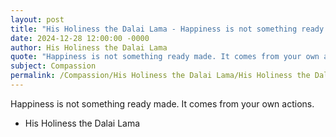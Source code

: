 ```yaml
---
layout: post
title: "His Holiness the Dalai Lama - Happiness is not something ready made"
date: 2024-12-28 12:00:00 -0000
author: His Holiness the Dalai Lama
quote: "Happiness is not something ready made. It comes from your own actions."
subject: Compassion
permalink: /Compassion/His Holiness the Dalai Lama/His Holiness the Dalai Lama - Happiness is not something ready made
---
```


Happiness is not something ready made. It comes from your own actions.

- His Holiness the Dalai Lama
